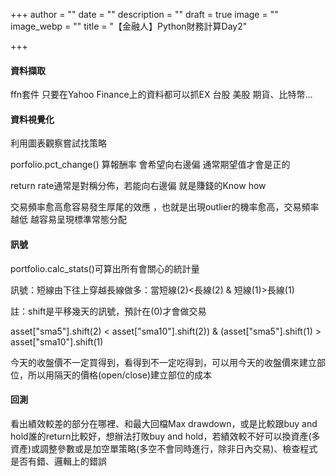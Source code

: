+++
author = ""
date = ""
description = ""
draft = true
image = ""
image_webp = ""
title = "【金融人】Python財務計算Day2"

+++
#### 資料擷取

ffn套件 只要在Yahoo Finance上的資料都可以抓EX 台股 美股 期貨、比特幣...

#### 資料視覺化

利用圖表觀察嘗試找策略

porfolio.pct_change() 算報酬率 會希望向右邊偏 通常期望值才會是正的

return rate通常是對稱分佈，若能向右邊偏 就是賺錢的Know how

交易頻率愈高愈容易發生厚尾的效應 ，也就是出現outlier的機率愈高，交易頻率越低 越容易呈現標準常態分配

#### 訊號

portfolio.calc_stats()可算出所有會關心的統計量

訊號：短線由下往上穿越長線做多：當短線(2)<長線(2) & 短線(1)>長線(1)

註：shift是平移幾天的訊號，預計在(0)才會做交易

asset\["sma5"\].shift(2) < asset\["sma10"\].shift(2)) & (asset\["sma5"\].shift(1) > asset\["sma10"\].shift(1)

今天的收盤價不一定買得到，看得到不一定吃得到，可以用今天的收盤價來建立部位，所以用隔天的價格(open/close)建立部位的成本

#### 回測

看出績效較差的部分在哪裡、和最大回檔Max drawdown，或是比較跟buy and hold誰的return比較好，想辦法打敗buy and hold，若績效較不好可以換資產(多資產)或調整參數或是加空單策略(多空不會同時進行，除非日內交易)、檢查程式是否有錯、邏輯上的錯誤